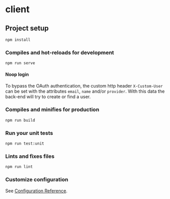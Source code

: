# client

## Project setup

```
npm install
```

### Compiles and hot-reloads for development

```
npm run serve
```

#### Noop login

To bypass the OAuth authentication, the custom http header `X-Custom-User` can be set
with the attributes `email`, `name` and/or `provider`. With this data the back-end will
try to create or find a user.

### Compiles and minifies for production

```
npm run build
```

### Run your unit tests

```
npm run test:unit
```

### Lints and fixes files

```
npm run lint
```

### Customize configuration

See [Configuration Reference](https://cli.vuejs.org/config/).
